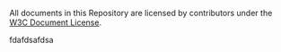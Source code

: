 All documents in this Repository are licensed by contributors
under the 
[W3C Document License](https://www.w3.org/Consortium/Legal/copyright-documents).

fdafdsafdsa
